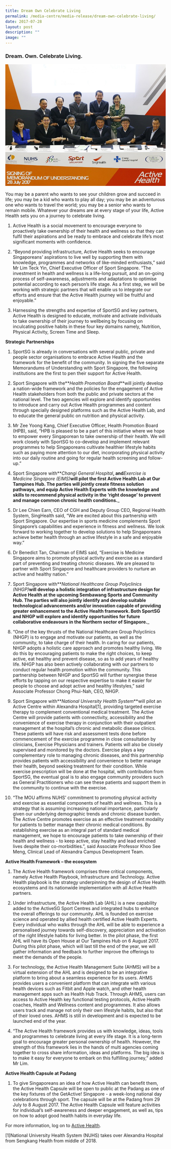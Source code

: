 ```yaml
---
title: Dream Own Celebrate Living
permalink: /media-centre/media-release/dream-own-celebrate-living/
date: 2017-07-28
layout: post
description: ""
image: ""
---
```

### **Dream. Own. Celebrate Living.**
![](/images/Media%20Centre/Media%20Release/2017/July/28072017%20Active%20Health%20MOU%20Signing_web.jpeg)

You may be a parent who wants to see your children grow and succeed in life; you may be a kid who wants to play all day; you may be an adventurous one who wants to travel the world; you may be a senior who wants to remain mobile. Whatever your dreams are at every stage of your life, Active Health sets you on a journey to celebrate living.

1. Active Health is a social movement to encourage everyone to proactively take ownership of their health and wellness so that they can fulfil their aspirations and be ready to embrace and celebrate life’s most significant moments with confidence. 

2. “Beyond providing infrastructure, Active Health seeks to encourage Singaporeans’ aspirations to live well by supporting them with knowledge, programmes and networks of like-minded enthusiasts,” said Mr Lim Teck Yin, Chief Executive Officer of Sport Singapore. “The investment in health and wellness is a life-long pursuit, and an on-going process of self-awareness, adjustments and adaptations to optimise potential according to each person’s life stage. As a first step, we will be working with strategic partners that will enable us to integrate our efforts and ensure that the Active Health journey will be fruitful and enjoyable.”

3. Harnessing the strengths and expertise of SportSG and key partners, Active Health is designed to educate, motivate and activate individuals to take ownership of their journey to wellbeing by focusing on inculcating positive habits in these four key domains namely, Nutrition, Physical Activity, Screen Time and Sleep.

**Strategic Partnerships**

1. SportSG is already in conversations with several public, private and people sector organisations to embrace Active Health and the framework for the benefit of the community. In signing the five separate Memorandums of Understanding with Sport Singapore, the following institutions are the first to pen their support for Active Health.

2. Sport Singapore with the**_Health Promotion Board_**will jointly develop a nation-wide framework and the policies for the engagement of Active Health stakeholders from both the public and private sectors at the national level. The two agencies will explore and identify opportunities to introduce and carry out Active Health programmes and content through specially designed platforms such as the Active Health Lab, and to educate the general public on nutrition and physical activity.

3. Mr Zee Yoong Kang, Chief Executive Officer, Health Promotion Board (HPB), said, “HPB is pleased to be a part of this initiative where we hope to empower every Singaporean to take ownership of their health. We will work closely with SportSG to co-develop and implement relevant programmes to help Singaporeans cultivate healthier lifestyle habits such as paying more attention to our diet, incorporating physical activity into our daily routine and going for regular health screening and follow-up.”

4. Sport Singapore with**_Changi General Hospital_**, and**_Exercise is Medicine Singapore (EIMS)_**will pilot the first Active Health Lab at Our Tampines Hub. The parties will jointly create fitness solution pathways, and equip Active Health Experts with the knowledge and skills to recommend physical activity in the ‘right dosage’ to prevent and manage common chronic health conditions.**_

5. Dr Lee Chien Earn, CEO of CGH and Deputy Group CEO, Regional Health System, SingHealth said, “We are excited about this partnership with Sport Singapore. Our expertise in sports medicine complements Sport Singapore’s capabilities and experience in fitness and wellness. We look forward to working together to develop solutions to help Singaporeans achieve better health through an active lifestyle in a safe and enjoyable way.”

6. Dr Benedict Tan, Chairman of EIMS said, “Exercise is Medicine Singapore aims to promote physical activity and exercise as a standard part of preventing and treating chronic diseases. We are pleased to partner with Sport Singapore and healthcare providers to nurture an active and healthy nation.”

7. Sport Singapore with**_National Healthcare Group Polyclinics (NHGP)_**will develop a holistic integration of infrastructure design for Active Health at the upcoming Sembawang Sports and Community Hub. The parties will also jointly identify and develop suitable technological advancements and/or innovation capable of providing greater enhancement to the Active Health framework. Both SportSG and NHGP will explore and identify opportunities for future collaborative endeavours in the Northern sector of Singapore.**_

8. “One of the key thrusts of the National Healthcare Group Polyclinics (NHGP) is to engage and motivate our patients, as well as the community, to take charge of their health. In caring for our patients, NHGP adopts a holistic care approach and promotes healthy living. We do this by encouraging patients to make the right choices, to keep active, eat healthy and prevent disease, so as to add years of healthy life. NHGP has also been actively collaborating with our partners to conduct regular health promotion within the community. This partnership between NHGP and SportSG will further synergise these efforts by tapping on our respective expertise to make it easier for people to choose and adopt active and healthy lifestyles,” said Associate Professor Chong Phui-Nah, CEO, NHGP.

9. Sport Singapore with**_National University Health System_**will pilot an Active Centre within Alexandra Hospital\[1\], providing targeted exercise therapy to complement conventional medical treatment. The Active Centre will provide patients with connectivity, accessibility and the convenience of exercise therapy in conjunction with their outpatient management at the hospital’s chronic and metabolic disease clinics. These patients will have risk and assessment tests done before commencement of the exercise programme in close consultation by clinicians, Exercise Physicians and trainers. Patients will also be closely supervised and monitored by the doctors. Exercise plays a key complementary role to managing chronic diseases, and this partnership provides patients with accessibility and convenience to better manage their health, beyond seeking treatment for their condition. While exercise prescription will be done at the hospital, with contribution from SportSG, the eventual goal is to also engage community providers such as General Practitioners who can see these patients and support them in the community to continue with the exercise.

10. “The MOU affirms NUHS’ commitment to promoting physical activity and exercise as essential components of health and wellness. This is a strategy that is assuming increasing national importance, particularly given our underlying demographic trends and chronic disease burden. The Active Centre promotes exercise as an effective treatment modality for patients to better manage their chronic medical conditions. By establishing exercise as an integral part of standard medical management, we hope to encourage patients to take ownership of their health and wellness - to keep active, stay healthy and lead enriched lives despite their co-morbidities.”, said Associate Professor Khoo See Meng, Clinical Lead of Alexandra Campus Development Team.

**Active Health Framework – the ecosystem**

1. The Active Health framework comprises three critical components, namely Active Health Playbook, Infrastructure and Technology. Active Health playbook is the strategy underpinning the design of Active Health ecosystems and its nationwide implementation with all Active Health partners. 

2. Under infrastructure, the Active Health Lab (AHL) is a new capability added to the ActiveSG Sport Centres and integrated hubs to enhance the overall offerings to our community. AHL is founded on exercise science and operated by allied health certified Active Health Experts. Every individual who walks through the AHL will be able to experience a personalised journey towards self-discovery, appreciation and activation of the right lifestyle habits for living better. In the pilot phase, the first AHL will have its Open House at Our Tampines Hub on 6 August 2017. During this pilot phase, which will last till the end of the year, we will gather information and feedback to further improve the offerings to meet the demands of the people.

3. For technology, the Active Health Management Suite (AHMS) will be a virtual extension of the AHL and is designed to be an integrative platform to bring about a seamless experience for its users. AHMS provides users a convenient platform that can integrate with various health devices such as Fitbit and Apple watch, and other health management apps such as Health Hub Track. Through AHMS, users can access to Active Health key functional testing protocols, Active Health coaches, Health and Wellness content and programmes. It also allows users track and manage not only their own lifestyle habits, but also that of their loved ones. AHMS is still in development and is expected to be launched end of the year. 

4. “The Active Health framework provides us with knowledge, ideas, tools and programmes to celebrate living at every life stage. It is a long-term goal to encourage greater personal ownership of health. However, the strength of this framework lies in the hands of multi agencies coming together to cross share information, ideas and platforms. The big idea is to make it easy for everyone to embark on this fulfilling journey,” added Mr Lim.

**Active Health Capsule at Padang**

1. To give Singaporeans an idea of how Active Health can benefit them, the Active Health Capsule will be open to public at the Padang as one of the key fixtures of the GetActive! Singapore - a week-long national day celebrations through sport. The capsule will be at the Padang from 29 July to 8 August 2017. The Active Health Capsule will feature activities for individual’s self-awareness and deeper engagement, as well as, tips on how to adopt good health habits in everyday life.

For more information, log on to [Active Health](http://www.activehealth.sg/).

[1]National University Health System (NUHS) takes over Alexandra Hospital from Sengkang Health from middle of 2018.